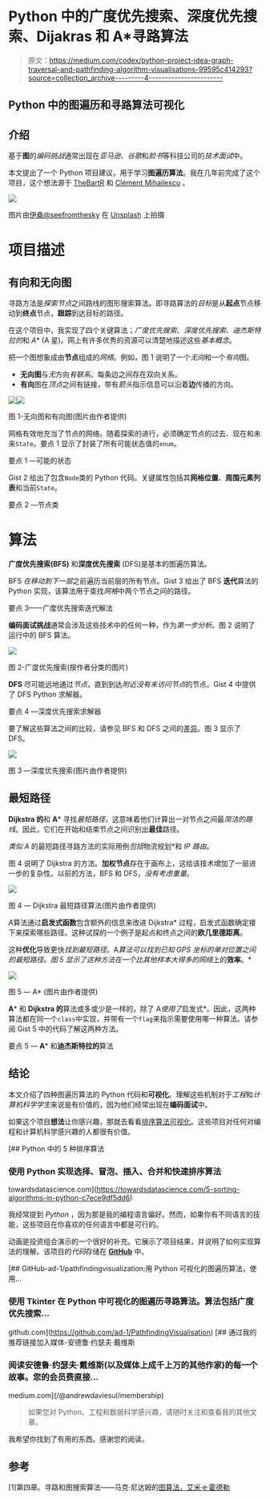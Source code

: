 # Python 中的广度优先搜索、深度优先搜索、Dijakras 和 A*寻路算法

> 原文：<https://medium.com/codex/python-project-idea-graph-traversal-and-pathfinding-algorithm-visualisations-99595c414293?source=collection_archive---------4----------------------->

## Python 中的图遍历和寻路算法可视化

## 介绍

基于**图**的*编码挑战*通常出现在*亚马逊*、*谷歌*和*脸书*等科技公司的*技术面试*中。

本文提出了一个 Python 项目建议，用于学习**图遍历算法**。我在几年前完成了这个项目，这个想法源于 [TheBartR](https://www.youtube.com/user/TheBartR) 和 [Clément Mihailescu](https://github.com/clementmihailescu) 。

![](img/da13ae8733f24a45db626b3926fd08bc.png)

图片由[伊桑@seefromthesky](https://unsplash.com/@seefromthesky?utm_source=medium&utm_medium=referral) 在 [Unsplash](https://unsplash.com?utm_source=medium&utm_medium=referral) 上拍摄

# 项目描述

## 有向和无向图

寻路方法是*探索节点*之间路线的图形搜索算法。即寻路算法的*目标*是从**起点**节点移动到**终点**节点，**跟踪**到达目标的路径。

在这个项目中，我实现了四个关键算法；*广度优先搜索*、*深度优先搜索*、*迪杰斯特拉的*和 *A** (A 星)。网上有许多优秀的资源可以清楚地描述这些*基本概念*。

把一个图想象成由**节点**组成的*网络*。例如，图 1 说明了一个*无向*和一个*有向*图。

*   **无向图**与*无*方向*有联系*。每条边之间存在双向关系。
*   **有向**图在*顶点*之间有链接，带有*箭头*指示信息可以沿着**边**传播的方向。

![](img/863ebd0ea372310a4a956e241ba62f8d.png)![](img/828b20b787c3b55f12e565f10a126ec2.png)

图 1-无向图和有向图(图片由作者提供)

网格有效地充当了节点的网络。随着探索的进行，必须确定节点的过去、现在和未来`State`。要点 1 显示了封装了所有可能状态值的`enum`。

要点 1 —可能的状态

Gist 2 给出了包含`Node`类的 Python 代码。关键属性包括其**网格位置**、**周围元素列表**和当前`State`。

要点 2 —节点类

# 算法

**广度优先搜索(BFS)** 和**深度优先搜索** (DFS)是基本的图遍历算法。

BFS *在移动到下一层*之前遍历当前层的所有节点。Gist 3 给出了 BFS **迭代**算法的 Python 实现，该算法用于查找*网格*中两个节点之间的路径。

要点 3——广度优先搜索迭代解法

**编码面试挑战**通常会涉及这些技术中的任何一种，作为*第一步分析*。图 2 说明了运行中的 BFS 算法。

![](img/88c1b6d42526d4c645e6e24f4f43d551.png)

图 2-广度优先搜索(按作者分类的图片)

**DFS** 尽可能远地通过*节点*，直到到达*附近没有未访问节点*的节点。Gist 4 中提供了 DFS Python 求解器。

要点 4 —深度优先搜索求解器

要了解这些算法之间的比较，请参见 BFS 和 DFS 之间的[差异](https://www.geeksforgeeks.org/difference-between-bfs-and-dfs/#:~:text=BFS(Breadth%20First%20Search)%20uses,3.&text=BFS%20is%20a%20traversal%20approach,on%20to%20the%20next%20level.)。图 3 显示了 DFS。

![](img/9b05f41091145169480da6e66a52a112.png)

图 3 —深度优先搜索(图片由作者提供)

## 最短路径

**Dijkstra 的**和 **A*** 寻找*最短路径*，这意味着他们计算出一对节点之间最*简洁的路线*。因此，它们在开始和结束节点之间识别出**最佳**路径。

*类似 *A** 的最短路径寻路方法的实际用例*包括*物流规划*和 *IP 路由*。

图 4 说明了 Dijkstra 的方法。**加权节点**存在于画布上，这给该技术增加了一层进一步的复杂性。以前的方法，BFS 和 DFS，*没有考虑重量*。

![](img/4624d9761b59e4d10b0bebe5525d9611.png)

图 4 — Dijkstra 最短路径算法(图片由作者提供)

*A*算法通过**启发式函数**包含额外的信息来改进 Dijkstra* 过程，启发式函数确定接下来探索哪些路径。这种试探的一个例子是起点和终点之间的**欧几里德距离**。

这种**优化**导致更快*找到最短路径*。A*算法可以找到已知 *GPS 坐标*的单对位置之间的最短路径。图 5 显示了这种方法在一个比其他样本大得多的网络*上的**效率**。*

![](img/9ef094a4be86e84755ca91f7f17c5e26.png)

图 5 — A* (图片由作者提供)

**A*** 和 **Dijkstra 的**算法或多或少是一样的，除了 A*使用了*启发式*。因此，这两种算法都在同一个`class`中实现，并带有一个`flag`来指示需要使用哪一种算法。请参阅 Gist 5 中的代码了解这两种方法。

要点 5 — **A*** 和**迪杰斯特拉的**算法

## 结论

本文介绍了四种图遍历算法的 Python 代码和**可视化**。理解这些机制对于*工程*和*计算机科学学生*来说是有价值的，因为他们经常出现在**编码面试**中。

如果这个项目**想法**让你感兴趣，那就去看看[排序算法可视化](https://towardsdatascience.com/5-sorting-algorithms-in-python-c7ece9df5dd6)。这些项目对任何对编程和计算机科学感兴趣的人都很有价值。

[](https://towardsdatascience.com/5-sorting-algorithms-in-python-c7ece9df5dd6) [## Python 中的 5 种排序算法

### 使用 Python 实现选择、冒泡、插入、合并和快速排序算法

towardsdatascience.com](https://towardsdatascience.com/5-sorting-algorithms-in-python-c7ece9df5dd6) 

我经常提到 *Python* ，因为那是我的编程语言偏好。然而，如果你有不同语言的技能，这些项目在你喜欢的任何语言中都是可行的。

动画是投资组合演示的一个很好的补充。它展示了项目结果，并说明了如何实现算法的理解。该项目的*代码*存储在 [**GitHub**](https://github.com/ad-1/PathfindingVisualisation) 中。

 [## GitHub-ad-1/pathfindingvisualization:用 Python 可视化的图遍历算法，使用…

### 使用 Tkinter 在 Python 中可视化的图遍历寻路算法。算法包括广度优先搜索…

github.com](https://github.com/ad-1/PathfindingVisualisation) [](/@andrewdaviesul/membership) [## 通过我的推荐链接加入媒体-安德鲁·约瑟夫·戴维斯

### 阅读安德鲁·约瑟夫·戴维斯(以及媒体上成千上万的其他作家)的每一个故事。您的会员费直接…

medium.com](/@andrewdaviesul/membership) 

> 如果您对 Python、工程和数据科学感兴趣，请随时关注和查看我的其他文章。

我希望你找到了有用的东西。感谢您的阅读。

## 参考

[1]第四章。寻路和图搜索算法——马克·尼达姆的[图算法，艾米·e·霍德勒](https://learning.oreilly.com/library/view/graph-algorithms/9781492047674/)